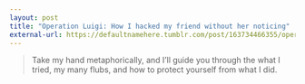 ```yaml
---
layout: post
title: "Operation Luigi: How I hacked my friend without her noticing"
external-url: https://defaultnamehere.tumblr.com/post/163734466355/operation-luigi-how-i-hacked-my-friend-without#jfuf232n3
---
```


> Take my hand metaphorically, and I’ll guide you through the what I tried, my many flubs, and how to protect yourself from what I did.